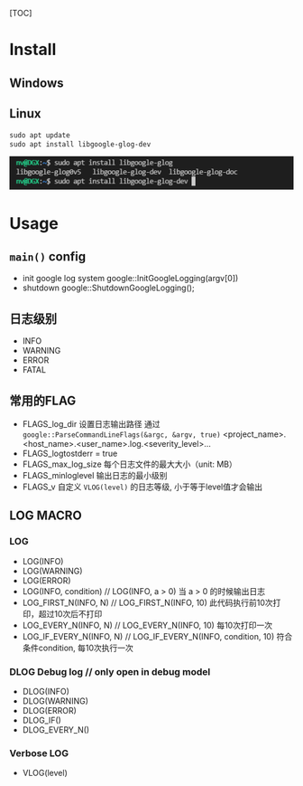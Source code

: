 [TOC]

# Install 
## Windows

## Linux
```shell
sudo apt update
sudo apt install libgoogle-glog-dev
```
![libgoogle-glog-dev](../.picture/2.CodingStyle/libgoogle-glog-dev.png)

# Usage

## `main()` config
+ init google log system
  google::InitGoogleLogging(argv[0])
+ shutdown
  google::ShutdownGoogleLogging();

## 日志级别
+ INFO 
+ WARNING 
+ ERROR 
+ FATAL

## 常用的FLAG
+ FLAGS_log_dir 设置日志输出路径 通过 `google::ParseCommandLineFlags(&argc, &argv, true)`
    <project_name>.<host_name>.<user_name>.log.<severity_level>.<date>.<time>.<pid>
+ FLAGS_logtostderr = true
+ FLAGS_max_log_size 每个日志文件的最大大小（unit: MB）
+ FLAGS_minloglevel 输出日志的最小级别
+ FLAGS_v 自定义 `VLOG(level)` 的日志等级, 小于等于level值才会输出

## LOG MACRO
### LOG
+ LOG(INFO)
+ LOG(WARNING)
+ LOG(ERROR)
+ LOG(INFO, condition) // LOG(INFO, a > 0) 当 a > 0 的时候输出日志
+ LOG_FIRST_N(INFO, N) // LOG_FIRST_N(INFO, 10) 此代码执行前10次打印，超过10次后不打印
+ LOG_EVERY_N(INFO, N) // LOG_EVERY_N(INFO, 10) 每10次打印一次
+ LOG_IF_EVERY_N(INFO, N) // LOG_IF_EVERY_N(INFO, condition, 10) 符合条件condition, 每10次执行一次
 
### DLOG Debug log // only open in debug model
+ DLOG(INFO)
+ DLOG(WARNING)
+ DLOG(ERROR)
+ DLOG_IF()
+ DLOG_EVERY_N()
 
### Verbose LOG
+ VLOG(level)
 
 
 













